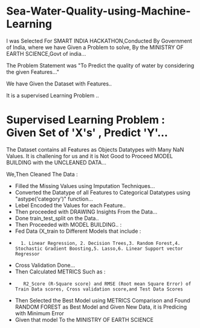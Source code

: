 # Sea-Water-Quality-using-Machine-Learning

I was Selected For SMART INDIA HACKATHON,Conducted By Government of India, where we have Given a Problem to solve, By the MINISTRY OF EARTH SCIENCE,Govt of india...

The Problem Statement was "To Predict the quality of water by considering the given Features..."

We have Given the Dataset with Features..

It is a supervised Learning Problem ..

# Supervised Learning Problem : Given Set of 'X's' , Predict 'Y'...

The Dataset contains all Features as Objects Datatypes with Many NaN Values. It is challening for us and it is Not Good to Proceed MODEL BUILDING with the UNCLEANED DATA...

We,Then Cleaned The Data :
  * Filled the Missing Values using Imputation Techniques...
  * Converted the Datatype of all Features to Categorical Datatypes using "astype('category')" function...
  * Lebel Encoded the Values for each Feature..
  * Then proceeded with DRAWING Insights From the Data...
  * Done train_test_split on the Data..
  * Then Proceeded with MODEL BUILDING.. :
  *  Fed Data (X_train to Different Models that include  :
  *       1. Linear Regression, 2. Decision Trees,3. Random Forest,4. Stochastic Gradient Boosting,5. Lasso,6. Linear Support vector Regressor
  *  Cross Validation Done...
  *  Then Calculated  METRICS Such as : 
  *        R2_Score (R-Square score) and RMSE (Root mean Square Error) of Train Data scores, Cross validation score,and Test Data Scores
  *  Then Selected the Best Model using METRICS Comparison and Found RANDOM FOREST as Best Model and Given New Data, it is Predicing with Minimum Error
  *   Given that model To the MINISTRY OF EARTH SCIENCE 
